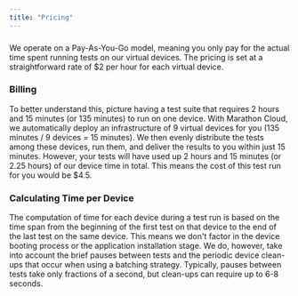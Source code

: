 ```yaml
---
title: "Pricing"
---
```

###
We operate on a Pay-As-You-Go model, meaning you only pay for the actual time spent running tests on our virtual devices. The pricing is set at a straightforward rate of $2 per hour for each virtual device.

### Billing
To better understand this, picture having a test suite that requires 2 hours and 15 minutes (or 135 minutes) to run on one device. With Marathon Cloud, we automatically deploy an infrastructure of 9 virtual devices for you (135 minutes / 9 devices = 15 minutes). We then evenly distribute the tests among these devices, run them, and deliver the results to you within just 15 minutes. However, your tests will have used up 2 hours and 15 minutes (or 2.25 hours) of our device time in total. This means the cost of this test run for you would be $4.5.

### Calculating Time per Device

The computation of time for each device during a test run is based on the time span from the beginning of the first test on that device to the end of the last test on the same device. This means we don't factor in the device booting process or the application installation stage. We do, however, take into account the brief pauses between tests and the periodic device clean-ups that occur when using a batching strategy. Typically, pauses between tests take only fractions of a second, but clean-ups can require up to 6-8 seconds.
